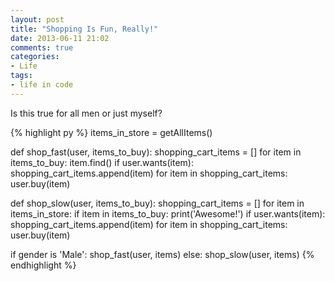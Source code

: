 ```yaml
---
layout: post
title: "Shopping Is Fun, Really!"
date: 2013-06-11 21:02
comments: true
categories: 
- Life
tags:
- life in code
---
```

Is this true for all men or just myself?

{% highlight py %}
items_in_store = getAllItems()

def shop_fast(user, items_to_buy):
    shopping_cart_items = []
    for item in items_to_buy:
        item.find()
        if user.wants(item):
            shopping_cart_items.append(item)
    for item in shopping_cart_items:
        user.buy(item)

def shop_slow(user, items_to_buy):
    shopping_cart_items = []
    for item in items_in_store:
        if item in items_to_buy:
            print('Awesome!')
        if user.wants(item):
            shopping_cart_items.append(item)
    for item in shopping_cart_items:
        user.buy(item)

if gender is 'Male':
    shop_fast(user, items)
else:
    shop_slow(user, items)
{% endhighlight %}
